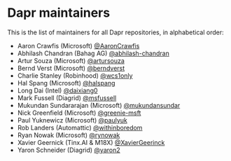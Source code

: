 # Dapr maintainers

This is the list of maintainers for all Dapr repositories, in alphabetical order:

- Aaron Crawfis (Microsoft) [@AaronCrawfis](https://github.com/aaronCrawfis)
- Abhilash Chandran (Bahag AG) [@abhilash-chandran](https://github.com/abhilash-chandran)
- Artur Souza (Microsoft) [@artursouza](https://github.com/artursouza)
- Bernd Verst (Microsoft) [@berndverst](https://github.com/berndverst)
- Charlie Stanley (Robinhood) [@wcs1only](https://github.com/wcs1only)
- Hal Spang (Microsoft) [@halspang](https://github.com/halspang)
- Long Dai (Intel) [@daixiang0](https://github.com/daixiang0)
- Mark Fussell (Diagrid) [@msfussell](https://github.com/msfussell)
- Mukundan Sundararajan (Microsoft) [@mukundansundar](https://github.com/mukundansundar)
- Nick Greenfield (Microsoft) [@greenie-msft](https://github.com/greenie-msft)
- Paul Yuknewicz (Microsoft) [@paulyuk](https://github.com/paulyuk)
- Rob Landers (Automattic) [@withinboredom](https://github.com/withinboredom)
- Ryan Nowak (Microsoft) [@rynowak](https://github.com/rynowak)
- Xavier Geernick (Tinx.AI & M18X) [@XavierGeerinck](https://github.com/XavierGeerinck)
- Yaron Schneider (Diagrid) [@yaron2](https://github.com/yaron2)